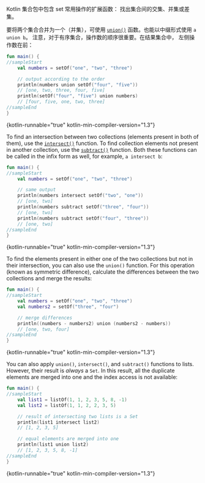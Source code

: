 [//]: # (title: Set 相关操作)

Kotlin 集合包中包含 set 常用操作的扩展函数： 找出集合间的<!--
-->交集、并集或差集。

要将两个集合合并为一个（并集），可使用 [`union()`](https://kotlinlang.org/api/latest/jvm/stdlib/kotlin.collections/union.html)
函数。也能以中缀形式使用 `a union b`。
注意，对于有序集合，操作数的顺序很重要。在结果集合中，
左侧操作数在前：

```kotlin
fun main() {
//sampleStart
    val numbers = setOf("one", "two", "three")

    // output according to the order
    println(numbers union setOf("four", "five"))
    // [one, two, three, four, five]
    println(setOf("four", "five") union numbers)
    // [four, five, one, two, three]
//sampleEnd
}
```
{kotlin-runnable="true" kotlin-min-compiler-version="1.3"}

To find an intersection between two collections (elements present in both of them), use the [`intersect()`](https://kotlinlang.org/api/latest/jvm/stdlib/kotlin.collections/intersect.html) function.
To find collection elements not present in another collection, use the [`subtract()`](https://kotlinlang.org/api/latest/jvm/stdlib/kotlin.collections/subtract.html) function. 
Both these functions can be called in the infix form as well, for example, `a intersect b`:

```kotlin
fun main() {
//sampleStart
    val numbers = setOf("one", "two", "three")

    // same output
    println(numbers intersect setOf("two", "one"))
    // [one, two]
    println(numbers subtract setOf("three", "four"))
    // [one, two]
    println(numbers subtract setOf("four", "three"))
    // [one, two]
//sampleEnd
}
```
{kotlin-runnable="true" kotlin-min-compiler-version="1.3"}

To find the elements present in either one of the two collections but not in their intersection, you can also use the `union()` function. 
For this operation (known as symmetric difference), calculate the differences between the two collections and merge the 
results:

```kotlin
fun main() {
//sampleStart
    val numbers = setOf("one", "two", "three")
    val numbers2 = setOf("three", "four")

    // merge differences 
    println((numbers - numbers2) union (numbers2 - numbers))
    // [one, two, four]
//sampleEnd
}
```
{kotlin-runnable="true" kotlin-min-compiler-version="1.3"}

You can also apply `union()`, `intersect()`, and `subtract()` functions to lists.
However, their result is _always_ a `Set`. In this result, all the duplicate elements are merged into one and the index access is not available:

```kotlin
fun main() {
//sampleStart
    val list1 = listOf(1, 1, 2, 3, 5, 8, -1)
    val list2 = listOf(1, 1, 2, 2, 3, 5)

    // result of intersecting two lists is a Set
    println(list1 intersect list2)
    // [1, 2, 3, 5]

    // equal elements are merged into one
    println(list1 union list2)
    // [1, 2, 3, 5, 8, -1]
//sampleEnd
}
```
{kotlin-runnable="true" kotlin-min-compiler-version="1.3"}
